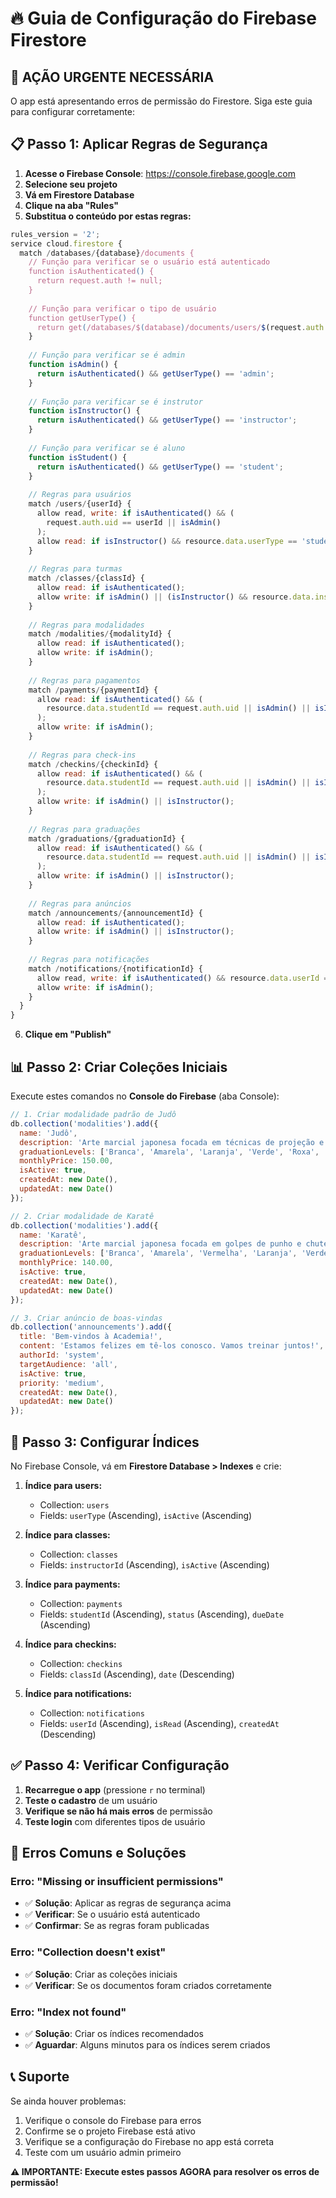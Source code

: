 # 🔥 Guia de Configuração do Firebase Firestore

## 🚨 **AÇÃO URGENTE NECESSÁRIA**

O app está apresentando erros de permissão do Firestore. Siga este guia para configurar corretamente:

## 📋 **Passo 1: Aplicar Regras de Segurança**

1. **Acesse o Firebase Console**: https://console.firebase.google.com
2. **Selecione seu projeto**
3. **Vá em Firestore Database**
4. **Clique na aba "Rules"**
5. **Substitua o conteúdo por estas regras:**

```javascript
rules_version = '2';
service cloud.firestore {
  match /databases/{database}/documents {
    // Função para verificar se o usuário está autenticado
    function isAuthenticated() {
      return request.auth != null;
    }
    
    // Função para verificar o tipo de usuário
    function getUserType() {
      return get(/databases/$(database)/documents/users/$(request.auth.uid)).data.userType;
    }
    
    // Função para verificar se é admin
    function isAdmin() {
      return isAuthenticated() && getUserType() == 'admin';
    }
    
    // Função para verificar se é instrutor
    function isInstructor() {
      return isAuthenticated() && getUserType() == 'instructor';
    }
    
    // Função para verificar se é aluno
    function isStudent() {
      return isAuthenticated() && getUserType() == 'student';
    }
    
    // Regras para usuários
    match /users/{userId} {
      allow read, write: if isAuthenticated() && (
        request.auth.uid == userId || isAdmin()
      );
      allow read: if isInstructor() && resource.data.userType == 'student';
    }
    
    // Regras para turmas
    match /classes/{classId} {
      allow read: if isAuthenticated();
      allow write: if isAdmin() || (isInstructor() && resource.data.instructorId == request.auth.uid);
    }
    
    // Regras para modalidades
    match /modalities/{modalityId} {
      allow read: if isAuthenticated();
      allow write: if isAdmin();
    }
    
    // Regras para pagamentos
    match /payments/{paymentId} {
      allow read: if isAuthenticated() && (
        resource.data.studentId == request.auth.uid || isAdmin() || isInstructor()
      );
      allow write: if isAdmin();
    }
    
    // Regras para check-ins
    match /checkins/{checkinId} {
      allow read: if isAuthenticated() && (
        resource.data.studentId == request.auth.uid || isAdmin() || isInstructor()
      );
      allow write: if isAdmin() || isInstructor();
    }
    
    // Regras para graduações
    match /graduations/{graduationId} {
      allow read: if isAuthenticated() && (
        resource.data.studentId == request.auth.uid || isAdmin() || isInstructor()
      );
      allow write: if isAdmin() || isInstructor();
    }
    
    // Regras para anúncios
    match /announcements/{announcementId} {
      allow read: if isAuthenticated();
      allow write: if isAdmin() || isInstructor();
    }
    
    // Regras para notificações
    match /notifications/{notificationId} {
      allow read, write: if isAuthenticated() && resource.data.userId == request.auth.uid;
      allow write: if isAdmin();
    }
  }
}
```

6. **Clique em "Publish"**

## 📊 **Passo 2: Criar Coleções Iniciais**

Execute estes comandos no **Console do Firebase** (aba Console):

```javascript
// 1. Criar modalidade padrão de Judô
db.collection('modalities').add({
  name: 'Judô',
  description: 'Arte marcial japonesa focada em técnicas de projeção e imobilização',
  graduationLevels: ['Branca', 'Amarela', 'Laranja', 'Verde', 'Roxa', 'Marrom', 'Preta'],
  monthlyPrice: 150.00,
  isActive: true,
  createdAt: new Date(),
  updatedAt: new Date()
});

// 2. Criar modalidade de Karatê
db.collection('modalities').add({
  name: 'Karatê',
  description: 'Arte marcial japonesa focada em golpes de punho e chutes',
  graduationLevels: ['Branca', 'Amarela', 'Vermelha', 'Laranja', 'Verde', 'Roxa', 'Marrom', 'Preta'],
  monthlyPrice: 140.00,
  isActive: true,
  createdAt: new Date(),
  updatedAt: new Date()
});

// 3. Criar anúncio de boas-vindas
db.collection('announcements').add({
  title: 'Bem-vindos à Academia!',
  content: 'Estamos felizes em tê-los conosco. Vamos treinar juntos!',
  authorId: 'system',
  targetAudience: 'all',
  isActive: true,
  priority: 'medium',
  createdAt: new Date(),
  updatedAt: new Date()
});
```

## 🔧 **Passo 3: Configurar Índices**

No Firebase Console, vá em **Firestore Database > Indexes** e crie:

1. **Índice para users:**
   - Collection: `users`
   - Fields: `userType` (Ascending), `isActive` (Ascending)

2. **Índice para classes:**
   - Collection: `classes`
   - Fields: `instructorId` (Ascending), `isActive` (Ascending)

3. **Índice para payments:**
   - Collection: `payments`
   - Fields: `studentId` (Ascending), `status` (Ascending), `dueDate` (Ascending)

4. **Índice para checkins:**
   - Collection: `checkins`
   - Fields: `classId` (Ascending), `date` (Descending)

5. **Índice para notifications:**
   - Collection: `notifications`
   - Fields: `userId` (Ascending), `isRead` (Ascending), `createdAt` (Descending)

## ✅ **Passo 4: Verificar Configuração**

1. **Recarregue o app** (pressione `r` no terminal)
2. **Teste o cadastro** de um usuário
3. **Verifique se não há mais erros** de permissão
4. **Teste login** com diferentes tipos de usuário

## 🚨 **Erros Comuns e Soluções**

### Erro: "Missing or insufficient permissions"
- ✅ **Solução**: Aplicar as regras de segurança acima
- ✅ **Verificar**: Se o usuário está autenticado
- ✅ **Confirmar**: Se as regras foram publicadas

### Erro: "Collection doesn't exist"
- ✅ **Solução**: Criar as coleções iniciais
- ✅ **Verificar**: Se os documentos foram criados corretamente

### Erro: "Index not found"
- ✅ **Solução**: Criar os índices recomendados
- ✅ **Aguardar**: Alguns minutos para os índices serem criados

## 📞 **Suporte**

Se ainda houver problemas:
1. Verifique o console do Firebase para erros
2. Confirme se o projeto Firebase está ativo
3. Verifique se a configuração do Firebase no app está correta
4. Teste com um usuário admin primeiro

**⚠️ IMPORTANTE: Execute estes passos AGORA para resolver os erros de permissão!**
